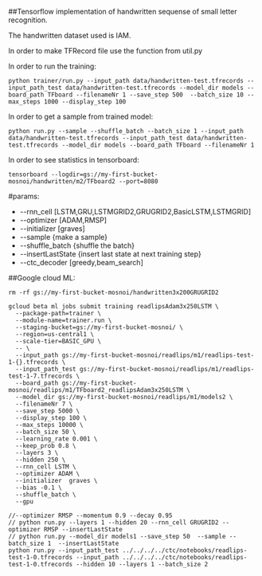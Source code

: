 ##Tensorflow implementation of handwritten sequense of small letter recognition.

The handwritten dataset used is IAM.

In order to make TFRecord file use the function from util.py

In order to run the training: 
```shell
python trainer/run.py --input_path data/handwritten-test.tfrecords --input_path_test data/handwritten-test.tfrecords --model_dir models --board_path TFboard --filenameNr 1 --save_step 500  --batch_size 10 --max_steps 1000 --display_step 100
```

In order to get a sample from trained model:
```shell
python run.py --sample --shuffle_batch --batch_size 1 --input_path data/handwritten-test.tfrecords --input_path_test data/handwritten-test.tfrecords --model_dir models --board_path TFboard --filenameNr 1
```

In order to see statistics in tensorboard:
```shell
tensorboard --logdir=gs://my-first-bucket-mosnoi/handwritten/m2/TFboard2 --port=8080
```

#params:
  * --rnn_cell \[LSTM,GRU,LSTMGRID2,GRUGRID2,BasicLSTM,LSTMGRID\]
  * --optimizer \[ADAM,RMSP\]
  * --initializer  \[graves\]
  * --sample {make a sample}
  * --shuffle_batch {shuffle the batch}
  * --insertLastState {insert last state at next training step}
  * --ctc_decoder \[greedy,beam_search\]

##Google cloud ML:
```shell
rm -rf gs://my-first-bucket-mosnoi/handwritten3x200GRUGRID2

gcloud beta ml jobs submit training readlipsAdam3x250LSTM \
  --package-path=trainer \
  --module-name=trainer.run \
  --staging-bucket=gs://my-first-bucket-mosnoi/ \
  --region=us-central1 \
  --scale-tier=BASIC_GPU \
  -- \
  --input_path gs://my-first-bucket-mosnoi/readlips/m1/readlips-test-1-{}.tfrecords \
  --input_path_test gs://my-first-bucket-mosnoi/readlips/m1/readlips-test-1-7.tfrecords \
  --board_path gs://my-first-bucket-mosnoi/readlips/m1/TFboard2_readlipsAdam3x250LSTM \
  --model_dir gs://my-first-bucket-mosnoi/readlips/m1/models2 \
  --filenameNr 7 \
  --save_step 5000 \
  --display_step 100 \
  --max_steps 10000 \
  --batch_size 50 \
  --learning_rate 0.001 \
  --keep_prob 0.8 \
  --layers 3 \
  --hidden 250 \
  --rnn_cell LSTM \
  --optimizer ADAM \
  --initializer  graves \
  --bias -0.1 \
  --shuffle_batch \
  --gpu
  ```
  
  ```shell
  //--optimizer RMSP --momentum 0.9 --decay 0.95
  // python run.py --layers 1 --hidden 20 --rnn_cell GRUGRID2 --optimizer RMSP --insertLastState
  // python run.py --model_dir models1 --save_step 50  --sample --batch_size 1  --insertLastState
  python run.py --input_path_test ../../../../ctc/notebooks/readlips-test-1-0.tfrecords --input_path ../../../../ctc/notebooks/readlips-test-1-0.tfrecords --hidden 10 --layers 1 --batch_size 2
  ```
  
